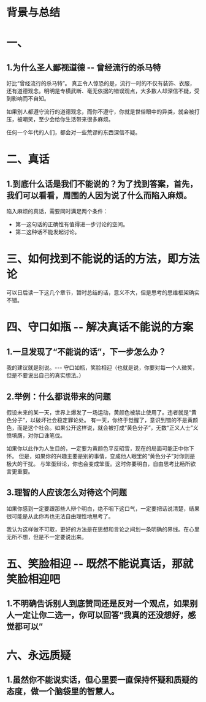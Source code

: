 # 背景与总结


# 一、
## 1.为什么圣人鄙视道德 -- 曾经流行的杀马特
好比“曾经流行的杀马特”。
真正令人惊恐的是，流行一时的不仅有装饰、衣服，还有道德观念。明明是专横武断、毫无依据的错误观点，大多数人却深信不疑，受到影响而不自知。

如果别人都遵守流行的道德观念，而你不遵守，你就是世俗眼中的异类，就会被打压，被嘲笑，至少会给你生活带来很多麻烦。

任何一个年代的人们，都会对一些荒谬的东西深信不疑。

# 二、真话
## 1.到底什么话是我们不能说的？为了找到答案，首先，我们可以看看，周围的人因为说了什么而陷入麻烦。
陷入麻烦的真话，需要同时满足两个条件：
* 第一这句话的正确性有值得进一步讨论的空间。
* 第二这种话不能发起讨论。

# 三、如何找到不能说的话的方法，即方法论
可以日后读一下这几个章节，暂时总结的话，意义不大，但是思考的思维框架确实不错。

# 四、守口如瓶 -- 解决真话不能说的方案
## 1.一旦发现了“不能说的话”​，下一步怎么办？
我的建议就是别说。--- 守口如瓶，笑脸相迎（也就是说，你要对每一个人微笑，但是不要说出自己的真实想法。）

## 2.举例：什么都说带来的问题
假设未来的某一天，世界上爆发了一场运动，黄颜色被禁止使用了。违者就是“黄色分子”​，以破坏社会稳定罪论处。
有一天，你终于觉醒了，意识到错的不是黄颜色，而是这个社会。如果公开这样说，就会被打成“黄色分子”​，无数“正义人士”义愤填膺，对你口诛笔伐。
    
如果你以此作为人生目的，一定要为黄颜色平反昭雪，现在的局面可能正中你下怀。
但是，如果你的兴趣主要是别的事情，变成他人眼里的“黄色分子”对你则是极大的干扰。
与笨蛋辩论，你也会变成笨蛋。这时你要明白，自由思考比畅所欲言更重要。

## 3.理智的人应该怎么对待这个问题
如果你感到一定要跟那些人辩个明白，绝不咽下这口气，一定要把话说清楚，结果很可能是从此你再也无法自由理性地思考了。
    
我认为这样做不可取，更好的方法是在思想和言论之间划一条明确的界线。在心里无所不想，但是不一定要说出来。
    
# 五、笑脸相迎 -- 既然不能说真话，那就笑脸相迎吧
## 1.不明确告诉别人到底赞同还是反对一个观点，如果别人一定让你二选一，你可以回答“我真的还没想好，感觉都可以”

# 六、永远质疑
## 1.虽然你不能说实话，但心里要一直保持怀疑和质疑的态度，做一个脑袋里的智慧人。